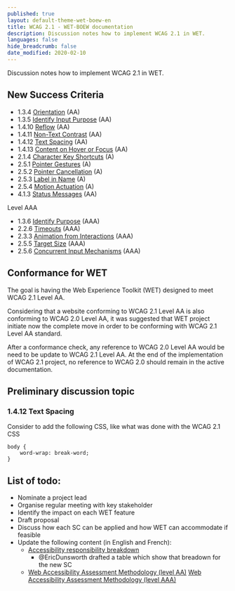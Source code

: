 ```yaml
---
published: true
layout: default-theme-wet-boew-en
title: WCAG 2.1 - WET-BOEW documentation
description: Discussion notes how to implement WCAG 2.1 in WET.
languages: false
hide_breadcrumb: false
date_modified: 2020-02-10
---
```


Discussion notes how to implement WCAG 2.1 in WET.

## New Success Criteria
* 1.3.4 [Orientation](https://www.w3.org/TR/WCAG21/#non-text-contrast#orientation) (AA)
* 1.3.5 [Identify Input Purpose](https://www.w3.org/TR/WCAG21/#non-text-contrast#identify-input-purpose) (AA)
* 1.4.10 [Reflow](https://www.w3.org/TR/WCAG21/#non-text-contrast#reflow) (AA)
* 1.4.11 [Non-Text Contrast](https://www.w3.org/TR/WCAG21/#non-text-contrast#non-text-contrast) (AA)
* 1.4.12 [Text Spacing](https://www.w3.org/TR/WCAG21/#non-text-contrast#text-spacing) (AA)
* 1.4.13 [Content on Hover or Focus](https://www.w3.org/TR/WCAG21/#non-text-contrast#content-on-hover-or-focus) (AA)
* 2.1.4 [Character Key Shortcuts](https://www.w3.org/TR/WCAG21/#non-text-contrast#character-key-shortcuts) (A)
* 2.5.1 [Pointer Gestures](https://www.w3.org/TR/WCAG21/#non-text-contrast#pointer-gestures) (A)
* 2.5.2 [Pointer Cancellation](https://www.w3.org/TR/WCAG21/#non-text-contrast#pointer-cancellation) (A)
* 2.5.3 [Label in Name](https://www.w3.org/TR/WCAG21/#non-text-contrast#label-in-name) (A)
* 2.5.4 [Motion Actuation](https://www.w3.org/TR/WCAG21/#non-text-contrast#motion-actuation) (A)
* 4.1.3 [Status Messages](https://www.w3.org/TR/WCAG21/#non-text-contrast#status-messages) (AA)

Level AAA
* 1.3.6 [Identify Purpose](https://www.w3.org/TR/WCAG21/#non-text-contrast#identify-purpose) (AAA)
* 2.2.6 [Timeouts](https://www.w3.org/TR/WCAG21/#non-text-contrast#timeouts) (AAA)
* 2.3.3 [Animation from Interactions](https://www.w3.org/TR/WCAG21/#non-text-contrast#animation-from-interactions) (AAA)
* 2.5.5 [Target Size](https://www.w3.org/TR/WCAG21/#non-text-contrast#target-size) (AAA)
* 2.5.6 [Concurrent Input Mechanisms](https://www.w3.org/TR/WCAG21/#non-text-contrast#concurrent-input-mechanisms) (AAA)

## Conformance for WET
The goal is having the Web Experience Toolkit (WET) designed to meet WCAG 2.1 Level AA.

Considering that a website conforming to WCAG 2.1 Level AA is also conforming to WCAG 2.0 Level AA, it was suggested that  WET project initiate now the complete move in order to be conforming with WCAG 2.1 Level AA standard. 

After a conformance check, any reference to WCAG 2.0 Level AA would be need to be update to WCAG 2.1 Level AA. At the end of the implementation of WCAG 2.1 project, no reference to WCAG 2.0 should remain in the active documentation.


## Preliminary discussion topic

### 1.4.12 Text Spacing

Consider to add the following CSS, like what was done with the WCAG 2.1 CSS
```
body {
	word-wrap: break-word;
}
```

## List of todo:

* Nominate a project lead
* Organise regular meeting with key stakeholder
* Identify the impact on each WET feature
* Draft proposal
* Discuss how each SC can be applied and how WET can accommodate if feasible
* Update the following content (in English and French):
	* [Accessibility responsibility breakdown](http://wet-boew.github.io/wet-boew/demos/arb-rra/arb-rra-en.html)
		* @EricDunsworth drafted a table which show that breadown for the new SC
	* [Web Accessibility Assessment Methodology (level AA)](http://wet-boew.github.io/wet-boew/demos/wamethod/wamethod-AA-en.html)
	[Web Accessibility Assessment Methodology (level AAA)](http://wet-boew.github.io/wet-boew/demos/wamethod/wamethod-AAA-en.html)

